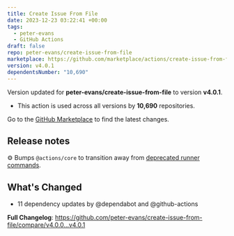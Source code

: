 ```yaml
---
title: Create Issue From File
date: 2023-12-23 03:22:41 +00:00
tags:
  - peter-evans
  - GitHub Actions
draft: false
repo: peter-evans/create-issue-from-file
marketplace: https://github.com/marketplace/actions/create-issue-from-file
version: v4.0.1
dependentsNumber: "10,690"
---
```



Version updated for **peter-evans/create-issue-from-file** to version **v4.0.1**.
- This action is used across all versions by **10,690** repositories.

Go to the [GitHub Marketplace](https://github.com/marketplace/actions/create-issue-from-file) to find the latest changes.

## Release notes

⚙️ Bumps `@actions/core` to transition away from [deprecated runner commands](https://github.blog/changelog/2022-10-11-github-actions-deprecating-save-state-and-set-output-commands/).

## What's Changed
* 11 dependency updates by @dependabot and @github-actions


**Full Changelog**: https://github.com/peter-evans/create-issue-from-file/compare/v4.0.0...v4.0.1
